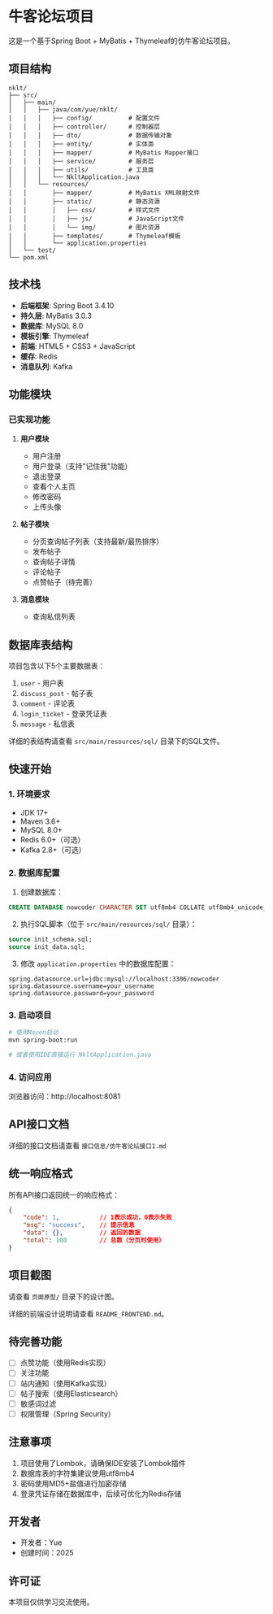 # 牛客论坛项目

这是一个基于Spring Boot + MyBatis + Thymeleaf的仿牛客论坛项目。

## 项目结构

```
nklt/
├── src/
│   ├── main/
│   │   ├── java/com/yue/nklt/
│   │   │   ├── config/          # 配置文件
│   │   │   ├── controller/      # 控制器层
│   │   │   ├── dto/             # 数据传输对象
│   │   │   ├── entity/          # 实体类
│   │   │   ├── mapper/          # MyBatis Mapper接口
│   │   │   ├── service/         # 服务层
│   │   │   ├── utils/           # 工具类
│   │   │   └── NkltApplication.java
│   │   └── resources/
│   │       ├── mapper/          # MyBatis XML映射文件
│   │       ├── static/          # 静态资源
│   │       │   ├── css/         # 样式文件
│   │       │   ├── js/          # JavaScript文件
│   │       │   └── img/         # 图片资源
│   │       ├── templates/       # Thymeleaf模板
│   │       └── application.properties
│   └── test/
└── pom.xml
```

## 技术栈

- **后端框架**: Spring Boot 3.4.10
- **持久层**: MyBatis 3.0.3
- **数据库**: MySQL 8.0
- **模板引擎**: Thymeleaf
- **前端**: HTML5 + CSS3 + JavaScript
- **缓存**: Redis
- **消息队列**: Kafka

## 功能模块

### 已实现功能

1. **用户模块**
   - 用户注册
   - 用户登录（支持"记住我"功能）
   - 退出登录
   - 查看个人主页
   - 修改密码
   - 上传头像

2. **帖子模块**
   - 分页查询帖子列表（支持最新/最热排序）
   - 发布帖子
   - 查询帖子详情
   - 评论帖子
   - 点赞帖子（待完善）

3. **消息模块**
   - 查询私信列表

## 数据库表结构

项目包含以下5个主要数据表：

1. `user` - 用户表
2. `discuss_post` - 帖子表
3. `comment` - 评论表
4. `login_ticket` - 登录凭证表
5. `message` - 私信表

详细的表结构请查看 `src/main/resources/sql/` 目录下的SQL文件。

## 快速开始

### 1. 环境要求

- JDK 17+
- Maven 3.6+
- MySQL 8.0+
- Redis 6.0+（可选）
- Kafka 2.8+（可选）

### 2. 数据库配置

1. 创建数据库：
```sql
CREATE DATABASE nowcoder CHARACTER SET utf8mb4 COLLATE utf8mb4_unicode_ci;
```

2. 执行SQL脚本（位于 `src/main/resources/sql/` 目录）：
```sql
source init_schema.sql;
source init_data.sql;
```

3. 修改 `application.properties` 中的数据库配置：
```properties
spring.datasource.url=jdbc:mysql://localhost:3306/nowcoder
spring.datasource.username=your_username
spring.datasource.password=your_password
```

### 3. 启动项目

```bash
# 使用Maven启动
mvn spring-boot:run

# 或者使用IDE直接运行 NkltApplication.java
```

### 4. 访问应用

浏览器访问：http://localhost:8081

## API接口文档

详细的接口文档请查看 `接口信息/仿牛客论坛接口1.md`

## 统一响应格式

所有API接口返回统一的响应格式：

```json
{
    "code": 1,           // 1表示成功，0表示失败
    "msg": "success",    // 提示信息
    "data": {},          // 返回的数据
    "total": 100         // 总数（分页时使用）
}
```

## 项目截图

请查看 `页面原型/` 目录下的设计图。

详细的前端设计说明请查看 `README_FRONTEND.md`。

## 待完善功能

- [ ] 点赞功能（使用Redis实现）
- [ ] 关注功能
- [ ] 站内通知（使用Kafka实现）
- [ ] 帖子搜索（使用Elasticsearch）
- [ ] 敏感词过滤
- [ ] 权限管理（Spring Security）

## 注意事项

1. 项目使用了Lombok，请确保IDE安装了Lombok插件
2. 数据库表的字符集建议使用utf8mb4
3. 密码使用MD5+盐值进行加密存储
4. 登录凭证存储在数据库中，后续可优化为Redis存储

## 开发者

- 开发者：Yue
- 创建时间：2025

## 许可证

本项目仅供学习交流使用。

